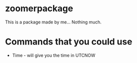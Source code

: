 # zoomerpackage
This is a package made by me... Nothing much.

# Commands that you could use
* Time - will give you the time in UTCNOW




